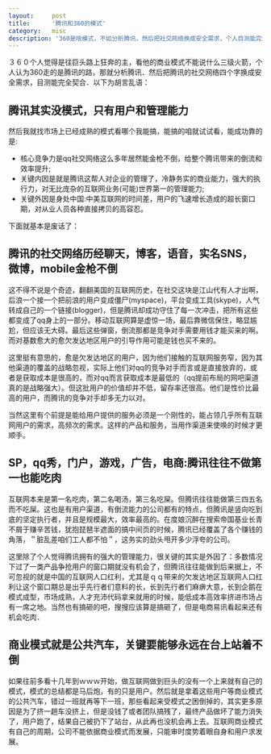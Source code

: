 ```yaml
---
layout:     post
title:      '腾讯和360的模式'
category:   misc
description: '360是啥模式，不如分析腾讯，然后把社交网络换成安全需求，个人目测能完全契合．其实这个模式就是没模式，只有用户和管理能力．腾讯的核心竞争力是社交网络的渠道价值带来的成本消减，关键内因当然还是人的管理，关键外因是中国相比美国的时间差，中国的互联网人口红利。'
---
```


３６０个人觉得是往巨头路上狂奔的主，看他的商业模式不能说什么三级火箭，个人认为360走的是腾讯的路，那就分析腾讯．然后把腾讯的社交网络四个字换成安全需求，目测能完全契合．以下为胡言乱语：

## 腾讯其实没模式，只有用户和管理能力

然后我就找市场上已经成熟的模式看哪个我能搞，能搞的咱就试试看，能成功靠的是:

- 核心竞争力是qq社交网络这么多年居然能金枪不倒，给整个腾讯带来的倒流和效率提升;
- 关键内因是就是腾讯这帮人对企业的管理了，冷静务实的商业能力，强大的执行力，对无比庞杂的互联网业务(可能)世界第一的管理能力;
- 关键外因是身处中国:中美互联网的时间差，用户的飞速增长造成的超长窗口期，对从业人员各种直接拷贝的高容忍。

下面就基本是废话了：

## 腾讯的社交网络历经聊天，博客，语音，实名SNS，微博，mobile金枪不倒

这不得不说是个奇迹，翻翻美国的互联网历史，在社交这块是江山代有人才出啊，后浪一个接一个把前浪的用户变成僵尸(myspace)，平台变成工具(skype)，人气转成自己的一个链接(blogger)，但是腾讯却成功守住了每一次冲击，把所有这些都变成了qq身上的一部分。移动互联网算是虚惊一场，最后靠微信保住，略显尴尬，但应该无大碍。最后这些弹窗，倒流那都是竞争对手需要用钱才能买来的啊。而对基数愈大的愈欠发达地区用户的引导作用可能是钱也买不来的。

这里挺有意思的，愈是欠发达地区的用户，因为他们接触的互联网服务窄，因为其他渠道的覆盖的战略忽视，实际上他们对qq的竞争对手而言或是直接放弃的，或者是获取成本是很高的，而对qq而言获取成本是最低的（qq提前布局的网吧渠道真的是战略强大）。但这批用户的价值却并不低，留存率还很高。他们是性价比最高的用户，而腾讯的竞争对手却多无力以对。


当然这里有个前提是能给用户提供的服务必须是一个刚性的，能占领几乎所有互联网用户的需求，高频次的需求。这样的产品和服务，当用作渠道来使唤的时候才更顺手。

## SP，qq秀，门户，游戏，广告，电商:腾讯往往不做第一也能吃肉

互联网本来是第一名吃肉，第二名喝汤，第三名吃屎。但腾讯往往能做第三四五名而不吃屎。这也是有用户渠道，有倒流能力的公司都有的特点，但腾讯是竖向吃到底的坚定执行者，并且是规模最大，效率最高的。在度娘沉醉在搜索帝国基业长青不屑于赚辛苦钱，犹抱琵琶半遮面的搞中间页的时候，腾讯已经覆盖了各个赚钱的角落，＂脏乱差咱们工人都不怕＂，这务实的劲头甩开多少浮夸的公司。

这里除了个人觉得腾讯拥有的强大的管理能力，很关键的其实是外因了：多数情况下过了一类产品争抢用户的窗口期就没有机会了，但腾讯往往能做到后来据上，不可忽视的就是中国的互联网人口红利，尤其是ｑｑ带来的欠发达地区互联网人口红利让这个窗口期总是出乎先行者们意料的长，长到先行者们麻痹大意，长到企鹅在模式成型，市场成熟，人才充沛代码拿来就用的时候，能低成本高效率挤进市场占有一席之地。当然也有搞砸的吧，搜搜应该算是搞砸了，但是电商易讯看起来还有机会吃肉．


## 商业模式就是公共汽车，关键要能够永远在台上站着不倒

如果往前多看十几年到ｗｗｗ开始，做互联网做到巨头的没有一个上来就有自己的模式，模式的总结都是马后炮，有的只是用户。然后就是拿着这些用户等商业模式的公共汽车，错过一班就再等下一班，那些看起来受模式之困倒掉的，其实更多原因是为了挤一趟车没挤上，但是没钱了或者团队搞残了，最终产品做坏了能力消失了，用户跑了，结果自己被扔下了站台，从此再也没机会再上去。互联网商业模式有自己的周期，公司不能依据商业模式而发展，只能审时度势着眼自身和用户求发展。
